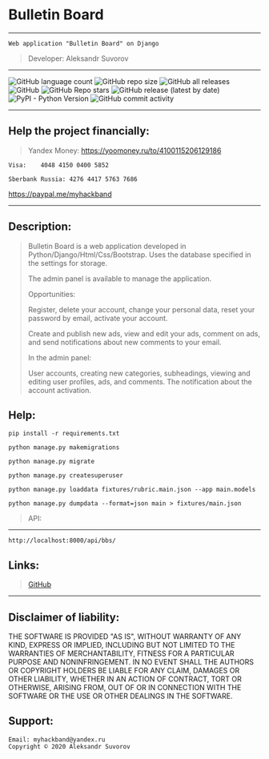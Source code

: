 Bulletin Board
===
---

    Web application "Bulletin Board" on Django

>Developer: Aleksandr Suvorov

---

![GitHub language count](https://img.shields.io/github/languages/count/mysmarthub/bboard)
![GitHub repo size](https://img.shields.io/github/repo-size/mysmarthub/bboard)
![GitHub all releases](https://img.shields.io/github/downloads/mysmarthub/bboard/total)
![GitHub](https://img.shields.io/github/license/mysmarthub/bboard)
![GitHub Repo stars](https://img.shields.io/github/stars/mysmarthub/bboard?style=social)
![GitHub release (latest by date)](https://img.shields.io/github/v/release/mysmarthub/bboard)
![PyPI - Python Version](https://img.shields.io/pypi/pyversions/django)
![GitHub commit activity](https://img.shields.io/github/commit-activity/m/mysmarthub/bboard)

---

Help the project financially:
---
>Yandex Money:
https://yoomoney.ru/to/4100115206129186

    Visa:    4048 4150 0400 5852

    Sberbank Russia: 4276 4417 5763 7686

https://paypal.me/myhackband

---

Description:
---

>Bulletin Board is a web application 
> developed in Python/Django/Html/Css/Bootstrap.
> Uses the database specified in the settings for storage.
> 
> The admin panel is available to manage the application.
> 
> Opportunities:
> 
> Register, delete your account, change your personal data, 
> reset your password by email, activate your account.
> 
> Create and publish new ads, view and edit your ads, 
> comment on ads, and send notifications about new 
> comments to your email.
> 
> In the admin panel:
> 
> User accounts, creating new categories, 
> subheadings, viewing and editing user profiles, 
> ads, and comments. The notification about the account activation.

Help:
---

`pip install -r requirements.txt`

`python manage.py makemigrations`

`python manage.py migrate`

`python manage.py createsuperuser`

`python manage.py loaddata fixtures/rubric.main.json --app main.models`

`python manage.py dumpdata --format=json main > fixtures/main.json`

>API:
---
`http://localhost:8000/api/bbs/`

Links:
---
>[GitHub](https://github.com/mysmarthub/bboard)

---

Disclaimer of liability:
------------------------
THE SOFTWARE IS PROVIDED "AS IS", WITHOUT WARRANTY OF ANY KIND, EXPRESS OR
IMPLIED, INCLUDING BUT NOT LIMITED TO THE WARRANTIES OF MERCHANTABILITY,
FITNESS FOR A PARTICULAR PURPOSE AND NONINFRINGEMENT. IN NO EVENT SHALL THE
AUTHORS OR COPYRIGHT HOLDERS BE LIABLE FOR ANY CLAIM, DAMAGES OR OTHER
LIABILITY, WHETHER IN AN ACTION OF CONTRACT, TORT OR OTHERWISE, ARISING FROM,
OUT OF OR IN CONNECTION WITH THE SOFTWARE OR THE USE OR OTHER DEALINGS IN THE
SOFTWARE.

Support:
---
    Email: myhackband@yandex.ru
    Copyright © 2020 Aleksandr Suvorov

